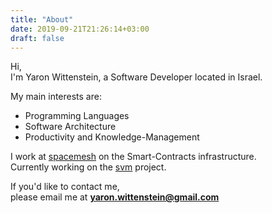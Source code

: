```yaml
---
title: "About"
date: 2019-09-21T21:26:14+03:00
draft: false
---
```


Hi,
<br/>
I'm Yaron Wittenstein, a Software Developer located in Israel.

My main interests are:

* Programming Languages
* Software Architecture
* Productivity and Knowledge-Management

I work at [spacemesh][spacemesh] on the Smart-Contracts infrastructure.
<br/>
Currently working on the [svm][svm] project.

If you'd like to contact me,
<br/>
please email me at **yaron.wittenstein@gmail.com**


[spacemesh]: http://spacemesh.io
[svm]: https://github.com/spacemeshos/svm
